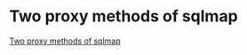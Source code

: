 # Two proxy methods of sqlmap
[Two proxy methods of sqlmap](https://aiwithcloud.com/2022/09/16/two_proxy_methods_of_sqlmap/)